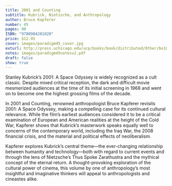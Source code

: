 ```yaml
---
title: 2001 and Counting
subtitle: Kubrick, Nietzsche, and Anthropology
author: Bruce Kapferer
number: 45
pages: 90
ISBN: "9780984201020"
price: $12.95
cover: images/paradigm45_cover.jpg
exturl: http://press.uchicago.edu/ucp/books/book/distributed/Other/bo18197996.html
notes: images/paradigm45notesv2.pdf
draft: false
show: true
---
```

Stanley Kubrick’s 2001: A Space Odyssey is widely recognized as a cult classic. Despite mixed critical reception, the dark and difficult movie mesmerized audiences at the time of its initial screening in 1968 and went on to become one the highest grossing films of the decade.

In 2001 and Counting, renowned anthropologist Bruce Kapferer revisits 2001: A Space Odyssey, making a compelling case for its continued cultural relevance. While the film’s earliest audiences considered it to be a critical examination of European and American realities at the height of the Cold War, Kapferer shows that Kubrick’s masterwork speaks equally well to concerns of the contemporary world, including the Iraq War, the 2008 financial crisis, and the material and political effects of neoliberalism.

Kapferer explores Kubrick’s central theme—the ever-changing relationship between humanity and technology—both with regard to current events and through the lens of Nietzsche’s Thus Spoke Zarathustra and the mythical concept of the eternal return. A thought-provoking exploration of the cultural power of cinema, this volume by one of anthropology’s most insightful and imaginative thinkers will appeal to anthropologists and cineastes alike.